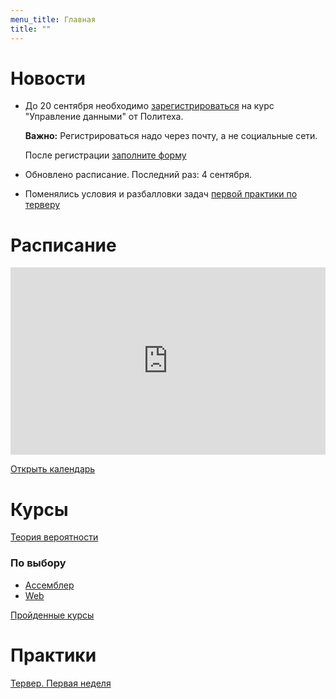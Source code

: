 ```yaml
---
menu_title: Главная
title: ""
---
```

# Новости

* До 20 сентября необходимо [зарегистрироваться]([https://openedu.ru/course/spbstu/DATAM/]()) на курс "Управление данными" от Политеха.

  **Важно:** Регистрироваться надо через почту, а не социальные сети.

  После регистрации [заполните форму](https://goo.gl/forms/kCT9fTuUu2MiD8xz2)

* Обновлено расписание. Последний раз: 4 сентября.

* Поменялись условия и разбалловки задач [первой практики по терверу](courses/terver/practice/1)

# Расписание

<iframe src="https://calendar.google.com/calendar/embed?showTitle=0&amp;showNav=0&amp;showDate=0&amp;showPrint=0&amp;showTabs=0&amp;showCalendars=0&amp;showTz=0&amp;mode=AGENDA&amp;height=300&amp;wkst=2&amp;bgcolor=%23ffffff&amp;src=cijps4dd37nh36sd4pctbt5m9k%40group.calendar.google.com&amp;color=%235A6986&amp;ctz=Asia%2FYekaterinburg" style="border-width:0" width="100%" height="300" frameborder="0" scrolling="no"></iframe>

[Открыть календарь](calendar)

# Курсы

[Теория вероятности](courses/terver)

### По выбору

- [Ассемблер](assembler)
- [Web](web)

[Пройденные курсы](courses/)

# Практики

[Тервер. Первая неделя](courses/terver/practice/1)